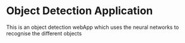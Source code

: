 <h1> Object Detection Application</h1>
This is an object detection webApp which uses the neural networks to recognise the different objects
